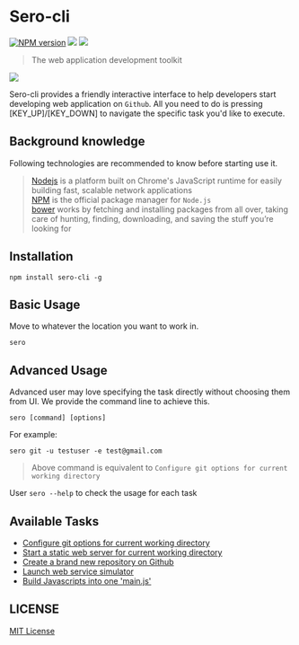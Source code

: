 Sero-cli
=========

[![NPM version][npm-image]][npm-url]
![][david-url] 
![][travis-url]

> The web application development toolkit


![](https://raw.githubusercontent.com/leftstick/Sero-cli/master/docs/img/example.png)

Sero-cli provides a friendly interactive interface to help developers start developing web application on `Github`. All you need to do is pressing [KEY_UP]/[KEY_DOWN] to navigate the specific task you'd like to execute.

## Background knowledge ##
Following technologies are recommended to know before starting use it.

> [Nodejs](http://www.nodejs.org/) is a platform built on Chrome's JavaScript runtime for easily building fast, scalable network applications<br/>
> [NPM](http://www.npmjs.org/) is the official package manager for `Node.js`<br/> 
> [bower](http://bower.io/) works by fetching and installing packages from all over, taking care of hunting, finding, downloading, and saving the stuff you’re looking for<br/>

## Installation ##

```shell
npm install sero-cli -g
```

## Basic Usage ##

Move to whatever the location you want to work in. 

```shell
sero
```

## Advanced Usage ##

Advanced user may love specifying the task directly without choosing them from UI. We provide the command line to achieve this.


```shell
sero [command] [options]
```

For example:

```shell
sero git -u testuser -e test@gmail.com
```

> Above command is equivalent to `Configure git options for current working directory`

User `sero --help` to check the usage for each task

## Available Tasks ##

- [Configure git options for current working directory](./docs/task_gitconf.md)
- [Start a static web server for current working directory](./docs/task_startwebserver.md)
- [Create a brand new repository on Github](./docs/task_createrepo.md)
- [Launch web service simulator](./docs/task_startwebservicesimulator.md)
- [Build Javascripts into one 'main.js'](./docs/build.md)

## LICENSE ##

[MIT License](http://en.wikipedia.org/wiki/MIT_License)

[npm-url]: https://npmjs.org/package/sero-cli
[npm-image]: https://badge.fury.io/js/sero-cli.png
[david-url]: https://david-dm.org/leftstick/sero-cli.png
[travis-url]: https://api.travis-ci.org/leftstick/Sero-cli.svg?branch=master